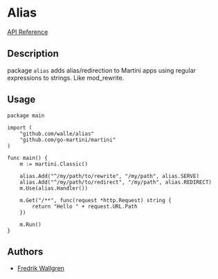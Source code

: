 # Alias

[API Reference](http://godoc.org/github.com/walle/alias)

## Description

package `alias` adds alias/redirection to Martini apps using regular expressions to strings. Like mod_rewrite.

## Usage

    package main

    import (
        "github.com/walle/alias"
        "github.com/go-martini/martini"
    )

    func main() {
        m := martini.Classic()

        alias.Add("^/my/path/to/rewrite", "/my/path", alias.SERVE)
        alias.Add("^/my/path/to/redirect", "/my/path", alias.REDIRECT)
        m.Use(alias.Handler())

        m.Get("/**", func(request *http.Request) string {
            return "Hello " + request.URL.Path
        })

        m.Run()
    }

## Authors

* [Fredrik Wallgren](https://github.com/walle)